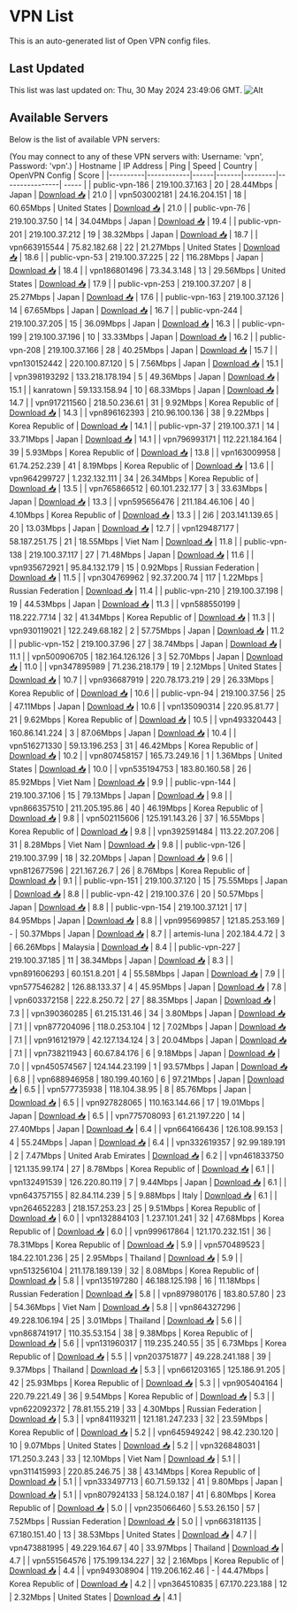 # VPN List

This is an auto-generated list of Open VPN config files.

## Last Updated

This list was last updated on: Thu, 30 May 2024 23:49:06 GMT.
![Alt](https://repobeats.axiom.co/api/embed/186b98318ef1479477931607c1ad7d823f12451f.svg "Repobeats analytics image")

## Available Servers

Below is the list of available VPN servers:

(You may connect to any of these VPN servers with: Username: 'vpn', Password: 'vpn'.)
| Hostname | IP Address | Ping | Speed | Country | OpenVPN Config | Score |
|----------|------------|------|-------|---------|----------------| ----- |
| public-vpn-186 | 219.100.37.163 | 20 | 28.44Mbps | Japan | [Download 📥](./configs/server_0_JP.ovpn) | 21.0 |
| vpn503002181 | 24.16.204.151 | 18 | 60.65Mbps | United States | [Download 📥](./configs/server_1_US.ovpn) | 21.0 |
| public-vpn-76 | 219.100.37.50 | 14 | 34.04Mbps | Japan | [Download 📥](./configs/server_2_JP.ovpn) | 19.4 |
| public-vpn-201 | 219.100.37.212 | 19 | 38.32Mbps | Japan | [Download 📥](./configs/server_3_JP.ovpn) | 18.7 |
| vpn663915544 | 75.82.182.68 | 22 | 21.27Mbps | United States | [Download 📥](./configs/server_4_US.ovpn) | 18.6 |
| public-vpn-53 | 219.100.37.225 | 22 | 116.28Mbps | Japan | [Download 📥](./configs/server_5_JP.ovpn) | 18.4 |
| vpn186801496 | 73.34.3.148 | 13 | 29.56Mbps | United States | [Download 📥](./configs/server_6_US.ovpn) | 17.9 |
| public-vpn-253 | 219.100.37.207 | 8 | 25.27Mbps | Japan | [Download 📥](./configs/server_7_JP.ovpn) | 17.6 |
| public-vpn-163 | 219.100.37.126 | 14 | 67.65Mbps | Japan | [Download 📥](./configs/server_8_JP.ovpn) | 16.7 |
| public-vpn-244 | 219.100.37.205 | 15 | 36.09Mbps | Japan | [Download 📥](./configs/server_9_JP.ovpn) | 16.3 |
| public-vpn-199 | 219.100.37.196 | 10 | 33.33Mbps | Japan | [Download 📥](./configs/server_10_JP.ovpn) | 16.2 |
| public-vpn-208 | 219.100.37.166 | 28 | 40.25Mbps | Japan | [Download 📥](./configs/server_11_JP.ovpn) | 15.7 |
| vpn130152442 | 220.100.87.120 | 5 | 7.56Mbps | Japan | [Download 📥](./configs/server_12_JP.ovpn) | 15.1 |
| vpn398193292 | 133.218.178.194 | 5 | 49.36Mbps | Japan | [Download 📥](./configs/server_13_JP.ovpn) | 15.1 |
| kanratown | 59.133.158.94 | 10 | 68.33Mbps | Japan | [Download 📥](./configs/server_14_JP.ovpn) | 14.7 |
| vpn917211560 | 218.50.236.61 | 31 | 9.92Mbps | Korea Republic of | [Download 📥](./configs/server_15_KR.ovpn) | 14.3 |
| vpn896162393 | 210.96.100.136 | 38 | 9.22Mbps | Korea Republic of | [Download 📥](./configs/server_16_KR.ovpn) | 14.1 |
| public-vpn-37 | 219.100.37.1 | 14 | 33.71Mbps | Japan | [Download 📥](./configs/server_17_JP.ovpn) | 14.1 |
| vpn796993171 | 112.221.184.164 | 39 | 5.93Mbps | Korea Republic of | [Download 📥](./configs/server_18_KR.ovpn) | 13.8 |
| vpn163009958 | 61.74.252.239 | 41 | 8.19Mbps | Korea Republic of | [Download 📥](./configs/server_19_KR.ovpn) | 13.6 |
| vpn964299727 | 1.232.132.111 | 34 | 26.34Mbps | Korea Republic of | [Download 📥](./configs/server_20_KR.ovpn) | 13.5 |
| vpn765866512 | 60.101.232.177 | 3 | 33.63Mbps | Japan | [Download 📥](./configs/server_21_JP.ovpn) | 13.3 |
| vpn595656476 | 211.184.46.106 | 40 | 4.10Mbps | Korea Republic of | [Download 📥](./configs/server_22_KR.ovpn) | 13.3 |
| 2i6 | 203.141.139.65 | 20 | 13.03Mbps | Japan | [Download 📥](./configs/server_23_JP.ovpn) | 12.7 |
| vpn129487177 | 58.187.251.75 | 21 | 18.55Mbps | Viet Nam | [Download 📥](./configs/server_24_VN.ovpn) | 11.8 |
| public-vpn-138 | 219.100.37.117 | 27 | 71.48Mbps | Japan | [Download 📥](./configs/server_25_JP.ovpn) | 11.6 |
| vpn935672921 | 95.84.132.179 | 15 | 0.92Mbps | Russian Federation | [Download 📥](./configs/server_26_RU.ovpn) | 11.5 |
| vpn304769962 | 92.37.200.74 | 117 | 1.22Mbps | Russian Federation | [Download 📥](./configs/server_27_RU.ovpn) | 11.4 |
| public-vpn-210 | 219.100.37.198 | 19 | 44.53Mbps | Japan | [Download 📥](./configs/server_28_JP.ovpn) | 11.3 |
| vpn588550199 | 118.222.77.14 | 32 | 41.34Mbps | Korea Republic of | [Download 📥](./configs/server_29_KR.ovpn) | 11.3 |
| vpn930119021 | 122.249.68.182 | 2 | 57.75Mbps | Japan | [Download 📥](./configs/server_30_JP.ovpn) | 11.2 |
| public-vpn-152 | 219.100.37.96 | 27 | 38.74Mbps | Japan | [Download 📥](./configs/server_31_JP.ovpn) | 11.1 |
| vpn500906705 | 182.164.126.126 | 3 | 52.70Mbps | Japan | [Download 📥](./configs/server_32_JP.ovpn) | 11.0 |
| vpn347895989 | 71.236.218.179 | 19 | 2.12Mbps | United States | [Download 📥](./configs/server_33_US.ovpn) | 10.7 |
| vpn936687919 | 220.78.173.219 | 29 | 26.33Mbps | Korea Republic of | [Download 📥](./configs/server_34_KR.ovpn) | 10.6 |
| public-vpn-94 | 219.100.37.56 | 25 | 47.11Mbps | Japan | [Download 📥](./configs/server_35_JP.ovpn) | 10.6 |
| vpn135090314 | 220.95.81.77 | 21 | 9.62Mbps | Korea Republic of | [Download 📥](./configs/server_36_KR.ovpn) | 10.5 |
| vpn493320443 | 160.86.141.224 | 3 | 87.06Mbps | Japan | [Download 📥](./configs/server_37_JP.ovpn) | 10.4 |
| vpn516271330 | 59.13.196.253 | 31 | 46.42Mbps | Korea Republic of | [Download 📥](./configs/server_38_KR.ovpn) | 10.2 |
| vpn807458157 | 165.73.249.16 | 1 | 1.36Mbps | United States | [Download 📥](./configs/server_39_US.ovpn) | 10.0 |
| vpn535194753 | 183.80.160.58 | 26 | 85.92Mbps | Viet Nam | [Download 📥](./configs/server_40_VN.ovpn) | 9.9 |
| public-vpn-144 | 219.100.37.106 | 15 | 79.13Mbps | Japan | [Download 📥](./configs/server_41_JP.ovpn) | 9.8 |
| vpn866357510 | 211.205.195.86 | 40 | 46.19Mbps | Korea Republic of | [Download 📥](./configs/server_42_KR.ovpn) | 9.8 |
| vpn502115606 | 125.191.143.26 | 37 | 16.55Mbps | Korea Republic of | [Download 📥](./configs/server_43_KR.ovpn) | 9.8 |
| vpn392591484 | 113.22.207.206 | 31 | 8.28Mbps | Viet Nam | [Download 📥](./configs/server_44_VN.ovpn) | 9.8 |
| public-vpn-126 | 219.100.37.99 | 18 | 32.20Mbps | Japan | [Download 📥](./configs/server_45_JP.ovpn) | 9.6 |
| vpn812677596 | 221.167.26.7 | 26 | 8.76Mbps | Korea Republic of | [Download 📥](./configs/server_46_KR.ovpn) | 9.1 |
| public-vpn-151 | 219.100.37.120 | 15 | 75.55Mbps | Japan | [Download 📥](./configs/server_47_JP.ovpn) | 8.8 |
| public-vpn-42 | 219.100.37.6 | 20 | 50.57Mbps | Japan | [Download 📥](./configs/server_48_JP.ovpn) | 8.8 |
| public-vpn-154 | 219.100.37.121 | 17 | 84.95Mbps | Japan | [Download 📥](./configs/server_49_JP.ovpn) | 8.8 |
| vpn995699857 | 121.85.253.169 | - | 50.37Mbps | Japan | [Download 📥](./configs/server_50_JP.ovpn) | 8.7 |
| artemis-luna | 202.184.4.72 | 3 | 66.26Mbps | Malaysia | [Download 📥](./configs/server_51_MY.ovpn) | 8.4 |
| public-vpn-227 | 219.100.37.185 | 11 | 38.34Mbps | Japan | [Download 📥](./configs/server_52_JP.ovpn) | 8.3 |
| vpn891606293 | 60.151.8.201 | 4 | 55.58Mbps | Japan | [Download 📥](./configs/server_53_JP.ovpn) | 7.9 |
| vpn577546282 | 126.88.133.37 | 4 | 45.95Mbps | Japan | [Download 📥](./configs/server_54_JP.ovpn) | 7.8 |
| vpn603372158 | 222.8.250.72 | 27 | 88.35Mbps | Japan | [Download 📥](./configs/server_55_JP.ovpn) | 7.3 |
| vpn390360285 | 61.215.131.46 | 34 | 3.80Mbps | Japan | [Download 📥](./configs/server_56_JP.ovpn) | 7.1 |
| vpn877204096 | 118.0.253.104 | 12 | 7.02Mbps | Japan | [Download 📥](./configs/server_57_JP.ovpn) | 7.1 |
| vpn916121979 | 42.127.134.124 | 3 | 20.04Mbps | Japan | [Download 📥](./configs/server_58_JP.ovpn) | 7.1 |
| vpn738211943 | 60.67.84.176 | 6 | 9.18Mbps | Japan | [Download 📥](./configs/server_59_JP.ovpn) | 7.0 |
| vpn450574567 | 124.144.23.199 | 1 | 93.57Mbps | Japan | [Download 📥](./configs/server_60_JP.ovpn) | 6.8 |
| vpn688946958 | 180.199.40.160 | 6 | 97.21Mbps | Japan | [Download 📥](./configs/server_61_JP.ovpn) | 6.5 |
| vpn577735938 | 118.104.38.95 | 8 | 85.76Mbps | Japan | [Download 📥](./configs/server_62_JP.ovpn) | 6.5 |
| vpn927828065 | 110.163.144.66 | 17 | 19.01Mbps | Japan | [Download 📥](./configs/server_63_JP.ovpn) | 6.5 |
| vpn775708093 | 61.21.197.220 | 14 | 27.40Mbps | Japan | [Download 📥](./configs/server_64_JP.ovpn) | 6.4 |
| vpn664166436 | 126.108.99.153 | 4 | 55.24Mbps | Japan | [Download 📥](./configs/server_65_JP.ovpn) | 6.4 |
| vpn332619357 | 92.99.189.191 | 2 | 7.47Mbps | United Arab Emirates | [Download 📥](./configs/server_66_AE.ovpn) | 6.2 |
| vpn461833750 | 121.135.99.174 | 27 | 8.78Mbps | Korea Republic of | [Download 📥](./configs/server_67_KR.ovpn) | 6.1 |
| vpn132491539 | 126.220.80.119 | 7 | 9.44Mbps | Japan | [Download 📥](./configs/server_68_JP.ovpn) | 6.1 |
| vpn643757155 | 82.84.114.239 | 5 | 9.88Mbps | Italy | [Download 📥](./configs/server_69_IT.ovpn) | 6.1 |
| vpn264652283 | 218.157.253.23 | 25 | 9.51Mbps | Korea Republic of | [Download 📥](./configs/server_70_KR.ovpn) | 6.0 |
| vpn132884103 | 1.237.101.241 | 32 | 47.68Mbps | Korea Republic of | [Download 📥](./configs/server_71_KR.ovpn) | 6.0 |
| vpn999617864 | 121.170.232.151 | 36 | 78.31Mbps | Korea Republic of | [Download 📥](./configs/server_72_KR.ovpn) | 5.9 |
| vpn570489523 | 184.22.101.236 | 25 | 2.95Mbps | Thailand | [Download 📥](./configs/server_73_TH.ovpn) | 5.9 |
| vpn513256104 | 211.178.189.139 | 32 | 8.08Mbps | Korea Republic of | [Download 📥](./configs/server_74_KR.ovpn) | 5.8 |
| vpn135197280 | 46.188.125.198 | 16 | 11.18Mbps | Russian Federation | [Download 📥](./configs/server_75_RU.ovpn) | 5.8 |
| vpn897980176 | 183.80.57.80 | 23 | 54.36Mbps | Viet Nam | [Download 📥](./configs/server_76_VN.ovpn) | 5.8 |
| vpn864327296 | 49.228.106.194 | 25 | 3.01Mbps | Thailand | [Download 📥](./configs/server_77_TH.ovpn) | 5.6 |
| vpn868741917 | 110.35.53.154 | 38 | 9.38Mbps | Korea Republic of | [Download 📥](./configs/server_78_KR.ovpn) | 5.6 |
| vpn131960317 | 119.235.240.55 | 35 | 6.73Mbps | Korea Republic of | [Download 📥](./configs/server_79_KR.ovpn) | 5.5 |
| vpn203751877 | 49.228.241.188 | 39 | 9.37Mbps | Thailand | [Download 📥](./configs/server_80_TH.ovpn) | 5.3 |
| vpn661203165 | 125.186.91.205 | 42 | 25.93Mbps | Korea Republic of | [Download 📥](./configs/server_81_KR.ovpn) | 5.3 |
| vpn905404164 | 220.79.221.49 | 36 | 9.54Mbps | Korea Republic of | [Download 📥](./configs/server_82_KR.ovpn) | 5.3 |
| vpn622092372 | 78.81.155.219 | 33 | 4.30Mbps | Russian Federation | [Download 📥](./configs/server_83_RU.ovpn) | 5.3 |
| vpn841193211 | 121.181.247.233 | 32 | 23.59Mbps | Korea Republic of | [Download 📥](./configs/server_84_KR.ovpn) | 5.2 |
| vpn645949242 | 98.42.230.120 | 10 | 9.07Mbps | United States | [Download 📥](./configs/server_85_US.ovpn) | 5.2 |
| vpn326848031 | 171.250.3.243 | 33 | 12.10Mbps | Viet Nam | [Download 📥](./configs/server_86_VN.ovpn) | 5.1 |
| vpn311415993 | 220.85.246.75 | 38 | 43.14Mbps | Korea Republic of | [Download 📥](./configs/server_87_KR.ovpn) | 5.1 |
| vpn333497713 | 60.71.59.132 | 41 | 9.80Mbps | Japan | [Download 📥](./configs/server_88_JP.ovpn) | 5.1 |
| vpn807924133 | 58.124.0.187 | 41 | 6.80Mbps | Korea Republic of | [Download 📥](./configs/server_89_KR.ovpn) | 5.0 |
| vpn235066460 | 5.53.26.150 | 57 | 7.52Mbps | Russian Federation | [Download 📥](./configs/server_90_RU.ovpn) | 5.0 |
| vpn663181135 | 67.180.151.40 | 13 | 38.53Mbps | United States | [Download 📥](./configs/server_91_US.ovpn) | 4.7 |
| vpn473881995 | 49.229.164.67 | 40 | 33.97Mbps | Thailand | [Download 📥](./configs/server_92_TH.ovpn) | 4.7 |
| vpn551564576 | 175.199.134.227 | 32 | 2.16Mbps | Korea Republic of | [Download 📥](./configs/server_93_KR.ovpn) | 4.4 |
| vpn949308904 | 119.206.162.46 | - | 44.47Mbps | Korea Republic of | [Download 📥](./configs/server_94_KR.ovpn) | 4.2 |
| vpn364510835 | 67.170.223.188 | 12 | 2.32Mbps | United States | [Download 📥](./configs/server_95_US.ovpn) | 4.1 |
